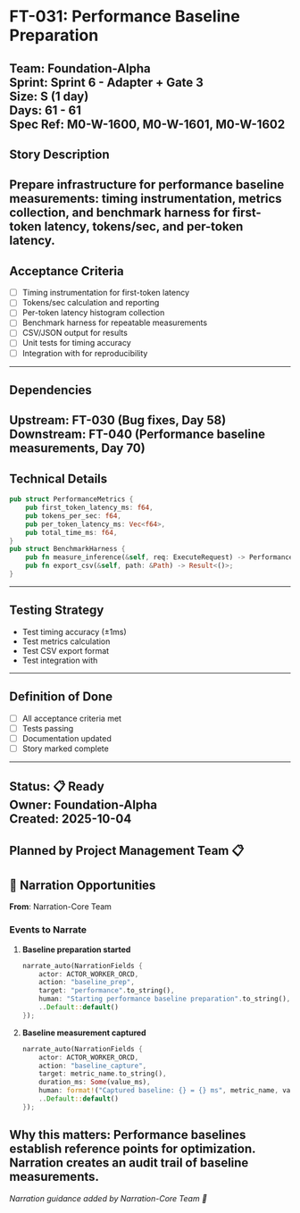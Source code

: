 # FT-031: Performance Baseline Preparation
**Team**: Foundation-Alpha  
**Sprint**: Sprint 6 - Adapter + Gate 3  
**Size**: S (1 day)  
**Days**: 61 - 61  
**Spec Ref**: M0-W-1600, M0-W-1601, M0-W-1602
---
## Story Description
Prepare infrastructure for performance baseline measurements: timing instrumentation, metrics collection, and benchmark harness for first-token latency, tokens/sec, and per-token latency.
---
## Acceptance Criteria
- [ ] Timing instrumentation for first-token latency
- [ ] Tokens/sec calculation and reporting
- [ ] Per-token latency histogram collection
- [ ] Benchmark harness for repeatable measurements
- [ ] CSV/JSON output for results
- [ ] Unit tests for timing accuracy
- [ ] Integration with  for reproducibility
---
## Dependencies
**Upstream**: FT-030 (Bug fixes, Day 58)  
**Downstream**: FT-040 (Performance baseline measurements, Day 70)
---
## Technical Details
```rust
pub struct PerformanceMetrics {
    pub first_token_latency_ms: f64,
    pub tokens_per_sec: f64,
    pub per_token_latency_ms: Vec<f64>,
    pub total_time_ms: f64,
}
pub struct BenchmarkHarness {
    pub fn measure_inference(&self, req: ExecuteRequest) -> PerformanceMetrics;
    pub fn export_csv(&self, path: &Path) -> Result<()>;
}
```
---
## Testing Strategy
- Test timing accuracy (±1ms)
- Test metrics calculation
- Test CSV export format
- Test integration with 
---
## Definition of Done
- [ ] All acceptance criteria met
- [ ] Tests passing
- [ ] Documentation updated
- [ ] Story marked complete
---
**Status**: 📋 Ready  
**Owner**: Foundation-Alpha  
**Created**: 2025-10-04
---
Planned by Project Management Team 📋
---
## 🎀 Narration Opportunities
**From**: Narration-Core Team
### Events to Narrate
1. **Baseline preparation started**
   ```rust
   narrate_auto(NarrationFields {
       actor: ACTOR_WORKER_ORCD,
       action: "baseline_prep",
       target: "performance".to_string(),
       human: "Starting performance baseline preparation".to_string(),
       ..Default::default()
   });
   ```
2. **Baseline measurement captured**
   ```rust
   narrate_auto(NarrationFields {
       actor: ACTOR_WORKER_ORCD,
       action: "baseline_capture",
       target: metric_name.to_string(),
       duration_ms: Some(value_ms),
       human: format!("Captured baseline: {} = {} ms", metric_name, value_ms),
       ..Default::default()
   });
   ```
**Why this matters**: Performance baselines establish reference points for optimization. Narration creates an audit trail of baseline measurements.
---
*Narration guidance added by Narration-Core Team 🎀*
